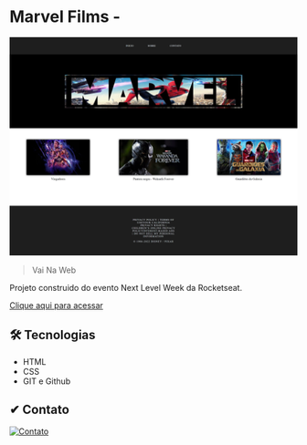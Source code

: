 # Marvel Films - 

![preview](./.github/Preview.png)

> Vai Na Web

Projeto construido do evento Next Level Week da Rocketseat.

[Clique aqui para acessar](https://eltonobreza.github.io/site-filmes-marvel/)

## 🛠 Tecnologias

- HTML
- CSS
- GIT e Github

## ✔ Contato

[![Contato](https://img.shields.io/badge/LinkedIn-0077B5?style=for-the-badge&logo=linkedin&logoColor=white)](https://www.linkedin.com/in/elton-nobreza-67029ab5/)